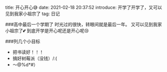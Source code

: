 title: 开心开心😅
date: 2021-02-18 20:37:52
introduce: 开学了开学了，又可以见到我家小祖宗了
tag: 日记

###高中最后一个学期了
时光过的很快，转眼间就是最后一年。
又可以见到我家小祖宗了💕
到底开学是开心呢还是开心呢😢

###列几个小目标

+ 把书读好！！！
+ 搞好树莓派（没钱）/:(
+ ～@%d*#）
